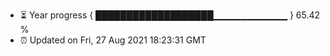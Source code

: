 - ⏳ Year progress { ███████████████████▁▁▁▁▁▁▁▁▁▁▁ } 65.42 %
- ⏰ Updated on Fri, 27 Aug 2021 18:23:31 GMT


